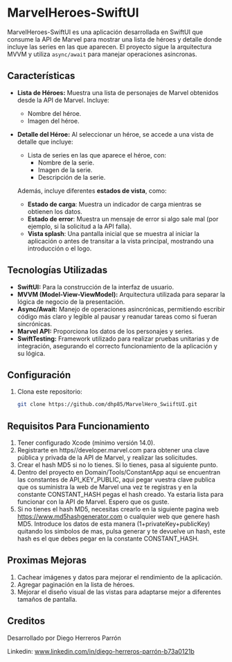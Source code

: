 # MarvelHeroes-SwiftUI

MarvelHeroes-SwiftUI es una aplicación desarrollada en SwiftUI que consume la API de Marvel para mostrar una lista de héroes y detalle donde incluye las series en las que aparecen. El proyecto sigue la arquitectura MVVM y utiliza `async/await` para manejar operaciones asincronas.

## Características

- **Lista de Héroes:** Muestra una lista de personajes de Marvel obtenidos desde la API de Marvel. Incluye:
  - Nombre del héroe.
  - Imagen del héroe.
  
- **Detalle del Héroe:** Al seleccionar un héroe, se accede a una vista de detalle que incluye:
  - Lista de series en las que aparece el héroe, con:
    - Nombre de la serie.
    - Imagen de la serie.
    - Descripción de la serie.
  
  Además, incluye diferentes **estados de vista**, como:
  - **Estado de carga**: Muestra un indicador de carga mientras se obtienen los datos.
  - **Estado de error**: Muestra un mensaje de error si algo sale mal (por ejemplo, si la solicitud a la API falla).
  - **Vista splash**: Una pantalla inicial que se muestra al iniciar la aplicación o antes de transitar a la vista principal, mostrando una introducción o el logo.

## Tecnologías Utilizadas

- **SwiftUI:** Para la construcción de la interfaz de usuario.
- **MVVM (Model-View-ViewModel):** Arquitectura utilizada para separar la lógica de negocio de la presentación.
- **Async/Await:** Manejo de operaciones asincrónicas, permitiendo escribir código más claro y legible al pausar y reanudar tareas como si fueran sincrónicas.
- **Marvel API:** Proporciona los datos de los personajes y series.
- **SwiftTesting:** Framework utilizado para realizar pruebas unitarias y de integración, asegurando el correcto funcionamiento de la aplicación y su lógica.

## Configuración

1. Clona este repositorio:
   ```bash
   git clone https://github.com/dhp85/MarvelHero_SwiiftUI.git

## Requisitos Para Funcionamiento

1. Tener configurado Xcode (mínimo versión 14.0).
2. Registrarte en https//developer.marvel.com para obtener una clave pública y privada de la API de Marvel, y realizar las solicitudes.
3. Crear el hash MD5 si no lo tienes. Si lo tienes, pasa al siguiente punto.
4. Dentro del proyecto en Domain/Tools/ConstantApp aqui se encuentran las constantes de API_KEY_PUBLIC, aqui pegar vuestra clave publica que os suministra la web de Marvel una vez te registras y en la constante CONSTANT_HASH pegas el hash creado. Ya estaria lista para funcionar con la API de Marvel. Espero que os guste.
5. Si no tienes el hash MD5, necesitas crearlo en la siguiente pagina web https://www.md5hashgenerator.com o cualquier web que genere hash MD5. Introduce los datos de esta manera (1+privateKey+publicKey) quitando los simbolos de mas, pulsa generar y te devuelve un hash, este hash es el que debes pegar en la constante CONSTANT_HASH.


## Proximas Mejoras

1. Cachear imágenes y datos para mejorar el rendimiento de la aplicación.
2. Agregar paginación en la lista de héroes.
3. Mejorar el diseño visual de las vistas para adaptarse mejor a diferentes tamaños de pantalla.


## Creditos

 Desarrollado por Diego Herreros Parrón

Linkedin: www.linkedin.com/in/diego-herreros-parrón-b73a0121b

